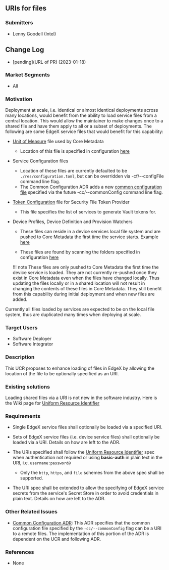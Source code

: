 ## URIs for files
### Submitters
- Lenny Goodell (Intel)

## Change Log
- [pending](URL of PR) (2023-01-18)

### Market Segments
- All

### Motivation
Deployment at scale, i.e. identical or almost identical deployments across many locations, would benefit from the ability to load service files from a central location. This would allow the maintainer to make changes once to a shared file and have them apply to all or a subset of deployments. The following are some EdgeX service files that would benefit for this capability:

- [Unit of Measure](https://github.com/edgexfoundry/edgex-go/blob/v2.3.0/cmd/core-metadata/res/uom.toml) file used by Core Metadata

    - Location of this file is specified in configuration [here](https://github.com/edgexfoundry/edgex-go/blob/v2.3.0/cmd/core-metadata/res/configuration.toml#L50) 

- Service Configuration files
    - Location of these files are currently defaulted to be `./res/configuration.toml`, but can be overridden  via -cf/--configFile command line flag.
    - The Common Configuration ADR adds a new [common configuration file](https://docs.edgexfoundry.org/3.0/design/adr/0026-Common%20Configuration/#specifying-the-common-configuration-location) specified via the future -cc/--commonConfig command line flag.

- [Token Configuration](https://github.com/edgexfoundry/edgex-go/blob/v2.3.0/cmd/security-file-token-provider/res/token-config.json) file for Security File Token Provider 

    - This file specifies the list of services to generate Vault tokens for. 

- Device Profiles, Device Definition and Provision Watchers

    - These files can reside in a device services local file system and are pushed to Core Metadata the first time the service starts. Example [here](https://github.com/edgexfoundry/device-onvif-camera/tree/v2.3.0/cmd/res)

    - These files are found by scanning the folders specified in configuration [here](https://github.com/edgexfoundry/device-sdk-go/blob/main/example/cmd/device-simple/res/configuration.toml#L94-L96)

    !!! note 
        These files are only pushed to Core Metadata the first time the device service is loaded. They are not currently re-pushed once they exist in Core Metadata even when the files have changed locally. Thus updating the files locally or in a shared location will not result in changing the contents of these files in Core Metadata. They still benefit from this capability during initial deployment and when new files are added.  


Currently all files loaded by services are expected to be on the local file system, thus are duplicated many times when deploying at scale.

### Target Users
- Software Deployer
- Software Integrator

### Description
This UCR proposes to enhance loading of files in EdgeX by allowing the location of the file to be optionally specified as an URI.

### Existing solutions
Loading shared files via a URI is not new in the software industry. Here is the Wiki page for [Uniform Resource Identifier](https://en.wikipedia.org/wiki/Uniform_Resource_Identifier) 

### Requirements
- Single EdgeX service files shall optionally be loaded via a specified URI. 
- Sets of EdgeX service files (i.e. device service files) shall optionally be loaded via a URI. Details on how are left to the ADR.
- The URIs specified shall follow the [Uniform Resource Identifier](https://en.wikipedia.org/wiki/Uniform_Resource_Identifier) spec when authentication not required or using **basic-auth** in plain text in the URI,  i.e. `username:password@`
  - Only the `http`, `https`, and `file` schemes from the above spec shall be supported.

- The URI spec shall be extended to allow the specifying of EdgeX service secrets from the service's Secret Store in order to avoid credentials in plain text. Details on how are left to the ADR.

### Other Related Issues
- [Common Configuration ADR](https://docs.edgexfoundry.org/3.0/design/adr/0026-Common%20Configuration/): This ADR specifies that the common configuration file specified by the `-cc/--commonConfig` flag can be a URI to a remote files. The implementation of this portion of the ADR is dependent on the UCR and following ADR.

### References
- None
